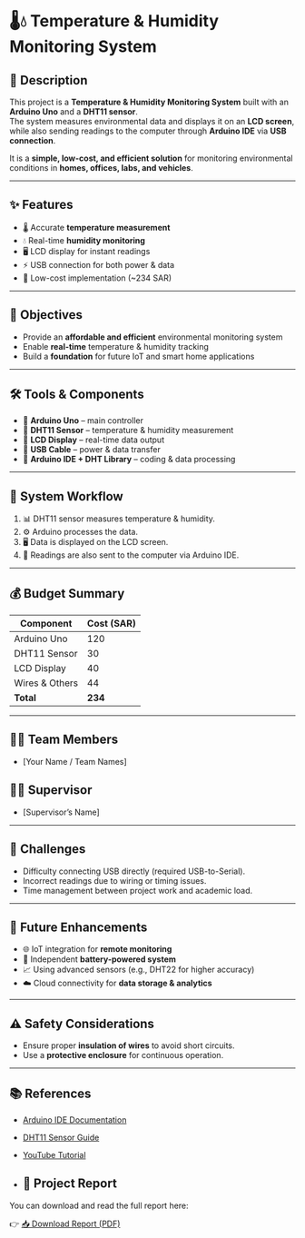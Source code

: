 # 🌡️💧 Temperature & Humidity Monitoring System  

## 📌 Description  
This project is a **Temperature & Humidity Monitoring System** built with an **Arduino Uno** and a **DHT11 sensor**.  
The system measures environmental data and displays it on an **LCD screen**, while also sending readings to the computer through **Arduino IDE** via **USB connection**.  

It is a **simple, low-cost, and efficient solution** for monitoring environmental conditions in **homes, offices, labs, and vehicles**.  

---

## ✨ Features  
- 🌡️ Accurate **temperature measurement**  
- 💧 Real-time **humidity monitoring**  
- 🖥️ LCD display for instant readings  
- ⚡ USB connection for both power & data  
- 💸 Low-cost implementation (~234 SAR)  

---

## 🎯 Objectives  
- Provide an **affordable and efficient** environmental monitoring system  
- Enable **real-time** temperature & humidity tracking  
- Build a **foundation** for future IoT and smart home applications  

---

## 🛠️ Tools & Components  
- 🔹 **Arduino Uno** – main controller  
- 🔹 **DHT11 Sensor** – temperature & humidity measurement  
- 🔹 **LCD Display** – real-time data output  
- 🔹 **USB Cable** – power & data transfer  
- 🔹 **Arduino IDE + DHT Library** – coding & data processing  

---

## 🔄 System Workflow  
1. 📊 DHT11 sensor measures temperature & humidity.  
2. ⚙️ Arduino processes the data.  
3. 🖥️ Data is displayed on the LCD screen.  
4. 🔌 Readings are also sent to the computer via Arduino IDE.  

---

## 💰 Budget Summary  
| Component        | Cost (SAR) |
|------------------|------------|
| Arduino Uno      | 120        |
| DHT11 Sensor     | 30         |
| LCD Display      | 40         |
| Wires & Others   | 44         |
| **Total**        | **234**    |  

---

## 👩‍💻 Team Members  
- [Your Name / Team Names]  

## 👨‍🏫 Supervisor  
- [Supervisor’s Name]  

---

## 🚧 Challenges  
- Difficulty connecting USB directly (required USB-to-Serial).  
- Incorrect readings due to wiring or timing issues.  
- Time management between project work and academic load.  

---

## 🚀 Future Enhancements  
- 🌐 IoT integration for **remote monitoring**  
- 🔋 Independent **battery-powered system**  
- 📈 Using advanced sensors (e.g., DHT22 for higher accuracy)  
- ☁️ Cloud connectivity for **data storage & analytics**  

---

## ⚠️ Safety Considerations  
- Ensure proper **insulation of wires** to avoid short circuits.  
- Use a **protective enclosure** for continuous operation.  

---

## 📚 References  
- [Arduino IDE Documentation](https://www.arduino.cc/en/software/)  
- [DHT11 Sensor Guide](https://ielectrony.com/)  
- [YouTube Tutorial](https://www.youtube.com/watch?v=pifnooZ4Znw)

- ## 📑 Project Report  

You can download and read the full report here:  

👉 [📥 Download Report (PDF)](report.pdf)
